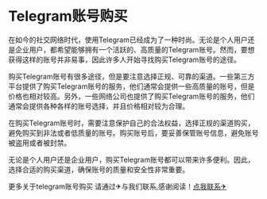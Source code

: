 # Telegram账号购买

在如今的社交网络时代，使用Telegram已经成为了一种时尚。无论是个人用户还是企业用户，都希望能够拥有一个活跃的、高质量的Telegram账号。然而，要想获得这样的账号并非易事，因此许多人开始寻找购买Telegram账号的途径。

购买Telegram账号有很多途径，但是要注意选择正规、可靠的渠道。一些第三方平台提供了购买Telegram账号的服务，他们通常会提供一些高质量的账号，但是价格也相对较高。另外，一些网络公司也提供了购买Telegram账号的服务，他们通常会提供各种各样的账号选择，并且价格相对较为合理。

在购买Telegram账号时，需要注意保护自己的合法权益，选择正规的渠道购买，避免购买到非法或者低质量的账号。购买账号后，要妥善保管账号信息，避免账号被盗用或者被封禁。

无论是个人用户还是企业用户，购买Telegram账号都可以带来许多便利。因此，选择合适的购买渠道，确保账号的质量和安全性非常重要。

更多关于telegram账号购买 请通过✈与我们联系,感谢阅读！[点我联系✈](https://data.G208.com)